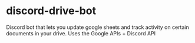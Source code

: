 # discord-drive-bot
Discord bot that lets you update google sheets and track activity on certain documents in your drive. Uses the Google APIs + Discord API
